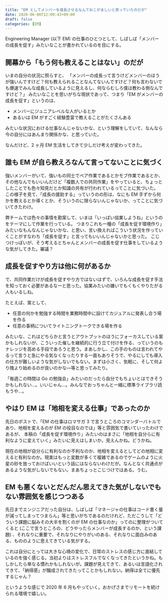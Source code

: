 ```yaml
---
title: "EM としてメンバーを成長させるなんておこがましいと思っていたのだが"
date: 2020-06-06T12:09:43+09:00
draft: false
categories: [EM]
---
```


Engineering Manager (以下 EM) の仕事のひとつとして、しばしば「メンバーの成長を促す」みたいなことが書かれているのを目にする。

<!--more-->

## 開幕から「もう何も教えることはない」のだが

いまの自分の状況に照らすと、
「メンバーの成長って言うけどメンバーのほうが強いんですけど？何も教えられることなんてないんですけど？何も言わないでも爆速でみんな成長しているように見えるし、何ならむしろ僕は教わる側なんですけど？」
みたいなことを思いがちな現状であって、つまり「EM がメンバーの成長を促す」というのは、

- メンバーにジュニアレベルな人がいるとか
- あるいは EM がすごく経験豊富で教えることがたくさんある

みたいな状況における仕事なんじゃないかな、という理解をしていて、なんなら今の自分にはあんまり関係かな、と思っていた。

なんだけど、2 ヶ月 EM 生活をしてきて少しだけ考えが変わってきた。

## 誰も EM が自ら教えろなんて言ってないことに気づく

強いメンバーがいて、強いもの同士でペア作業であるとかモブ作業であるとか、その他なんでもいいんだけど「複数人での共同作業」をやっていると、ちょっとしたことでも色々知見だとか知識の共有が行われているってことに気づいた。
この様子を見て、「成長の援助する」っていうのの形は、なにも EM 手ずから何かを教えるとか導くとか、そういうのに限らないんじゃないか、ってことに気づいてきたわけ。

弊チームでは色々の事情を勘案して、いまは「いっぱい協業しようね」というのをテーマにして作業を行っている。
つまりこれも一種の「成長を促す環境作り」みたいなもんなんじゃないかな、と思い、言い換えればこういう状況を作っていくことがすなわち「成長を促す」と言ってもいいんじゃないかと思った。
こじつけっぽいが、そう考えるとちゃんとメンバーの成長を促す仕事をしているような気がしてきた。審議？

## 成長を促すやり方は他に何があるか

で、共同作業だけが成長を促すやり方ではないはずで、いろんな成長を促す手法を知っておく必要があるなーと思った。協業みたいの嫌いでもくもくやりたがる人もいるしね。

たとえば、案として、

- 任意の何かを勉強する時間を業務時間中に設けてカジュアルに発表し合う場を作る
- 任意の事柄についてライトニングトークできる場を作る

みたいな、これはどちらかと言うとアウトプットのほうにフォーカスしている案かもしれないが、こういった催しを継続的に行う立て付けを作る、っていうのもナレッジを高める手段であろうと思う。まあしかし、この手のものは言われてやるって言うと急にやる気なくなったりする一面もありそうで、やるにしても導入の仕方が難しいような気がしないでもない。まずは小さく、気軽に、そして何より隗より始めるのが良いのかな―等と思ってみたり。

「毎週この時間は Go の勉強会」みたいのだったら自分でもちょいとはできそうかもしれない...。いいじゃん...。みんなでおっちゃんと一緒に標準ライブラリ読もうや...。

## やはり EM は「地相を変える仕事」であったのか

先日のポストで、「EM の仕事はロマサガ 3 で言うところのコマンダーバトルであり、地相を変えるのが EM の役目なのでは」等と雰囲気で書いていったわけであるが、 本稿の「成長を促す環境作り」みたいのはまさに「地相を自分らに有利なように変えていく」みたいに見えはしまいか。見えんかね。どうかね。

現在の地相が自分らに有利なのか不利なのか、地相を変えるとしてどの地相に変えると有利なのか。現実はもっと変数が多くて複雑であるのでゲームのように火星の砂を放っておけばいいという話にはならないわけだが。なんとなく共通点があるような気がしないでもない。まあちょっとこじつけではある。うむ。

## EM も悪くないとだんだん思えてきた気がしないでもない雰囲気を感じつつある

先日までエンジニアだった自分は、しばしば「マネージャの仕事はコード書く量が減ってしまってつまらん」等と思いがちであるのだけれど、ただこうして「どういう課題に脳みその大半を割くのが EM の仕事なのか」ってのに整理がついてくると (ここで言うところの、どうやったらメンバーが成長するのか、という課題) 、それなりに重要で、それなりにやりがいのある、それなりに面白みのある、もののように思えてきている気がする。

これは自分にとっては大きな心境の変化で、日常のストレスの感じ方に直結しているのを強く感じる。当初よりはストレスフルでなくなってきたというかね。もしかしたら単なる慣れかもしれないが。課題が見えてきて、あるいは言語化されてきて、「納得感」が醸成されてきたってことかもしれない。納得は全てに優先するじゃん？

というような感じで 2020 年 6 月もやっていく。おかげさまでリモートを続けられる環境で嬉しい。
